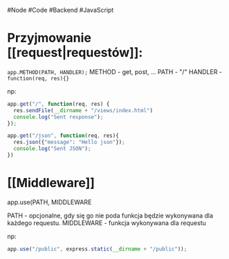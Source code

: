 #Node #Code #Backend #JavaScript 
# Przyjmowanie [[request|requestów]]:
`app.METHOD(PATH, HANDLER);`
METHOD - get, post, …
PATH - "/"
HANDLER - `function(req, res){}`

np:
```js
app.get("/", function(req, res) {
  res.sendFile(__dirname + "/views/index.html")
  console.log("Sent response");
});

app.get("/json", function(req, res){
  res.json({"message": "Hello json"});
  console.log("Sent JSON");
})
```

# [[Middleware]]
app.use(PATH, MIDDLEWARE

PATH - opcjonalne, gdy się go nie poda funkcja będzie wykonywana dla każdego requestu.
MIDDLEWARE - funkcja wykonywana dla requestu

np:
```js
app.use("/public", express.static(__dirname + "/public"));
```